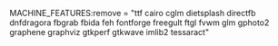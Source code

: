 MACHINE_FEATURES:remove = "ttf cairo cglm dietsplash directfb dnfdragora fbgrab fbida feh fontforge freegult ftgl fvwm glm gphoto2 graphene graphviz gtkperf gtkwave imlib2 tessaract"
